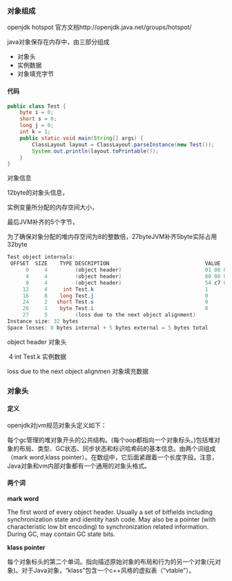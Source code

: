 ### 对象组成

openjdk hotspot 官方文档http://openjdk.java.net/groups/hotspot/

java对象保存在内存中，由三部分组成

- 对象头
- 实例数据
- 对象填充字节



#### 代码

```java
public class Test {
    byte i = 0;
    short s = 0;
    long j = 0;
    int k = 1;
    public static void main(String[] args) {
        ClassLayout layout = ClassLayout.parseInstance(new Test());
        System.out.println(layout.toPrintable());
    }
}
```



对象信息

12byte的对象头信息，

实例变量所分配的内存空间大小，

最后JVM补齐的5个字节，

为了确保对象分配的堆内存空间为8的整数倍，27byteJVM补齐5byte实际占用32byte

```java
Test object internals:
 OFFSET  SIZE    TYPE DESCRIPTION                               VALUE
      0     4         (object header)                           01 00 00 00 (00000001 00000000 00000000 00000000) (1)
      4     4         (object header)                           00 00 00 00 (00000000 00000000 00000000 00000000) (0)
      8     4         (object header)                           54 c7 00 20 (01010100 11000111 00000000 00100000) (536921940)
     12     4     int Test.k                                    1
     16     8    long Test.j                                    0
     24     2   short Test.s                                    0
     26     1    byte Test.i                                    0
     27     5         (loss due to the next object alignment)
Instance size: 32 bytes
Space losses: 0 bytes internal + 5 bytes external = 5 bytes total
```



object header 对象头

​	4     int Test.k  				实例数据

loss due to the next object alignmen 对象填充数据



### 对象头

#### 定义

openjdk对jvm规范对象头定义如下：



每个gc管理的堆对象开头的公共结构。(每个oop都指向一个对象标头。)包括堆对象的布局、类型、GC状态、同步状态和标识哈希码的基本信息。由两个词组成（mark word,klass pointer）。在数组中，它后面紧跟着一个长度字段。注意，Java对象和vm内部对象都有一个通用的对象头格式。



#### 两个词

**mark word**

The first word of every object header. Usually a set of bitfields including synchronization state and identity hash code. May also be a pointer (with characteristic low bit encoding) to synchronization related information. During GC, may contain GC state bits.

**klass pointer**

每个对象标头的第二个单词。指向描述原始对象的布局和行为的另一个对象(元对象)。对于Java对象，“klass”包含一个c++风格的虚拟表（“vtable”）。